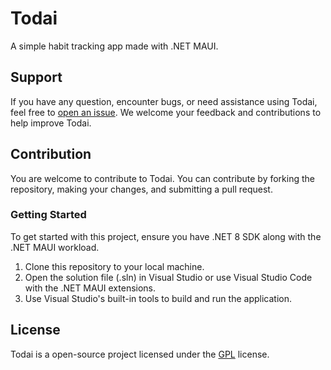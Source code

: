 # Todai
A simple habit tracking app made with .NET MAUI.

## Support
If you have any question, encounter bugs, or need assistance using Todai, feel free to [open an issue](https://github.com/Sacroxz/Todai/issues). We welcome your feedback and contributions to help improve Todai.

## Contribution
You are welcome to contribute to Todai. You can contribute by forking the repository, making your changes, and submitting a pull request.

### Getting Started
To get started with this project, ensure you have .NET 8 SDK along with the .NET MAUI workload.
1. Clone this repository to your local machine.
2. Open the solution file (.sln) in Visual Studio or use Visual Studio Code with the .NET MAUI extensions.
3. Use Visual Studio's built-in tools to build and run the application.

## License
Todai is a open-source project licensed under the [GPL](LICENSE) license.
